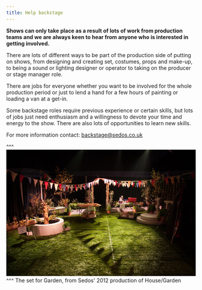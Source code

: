 ```yaml
---
title: Help backstage
---
```

**Shows can only take place as a result of lots of work from production teams and we are always keen to hear from anyone who is interested in getting involved.**

There are lots of different ways to be part of the production side of putting on shows, from designing and creating set, costumes, props and make-up, to being a sound or lighting designer or operator to taking on the producer or stage manager role.

There are jobs for everyone whether you want to be involved for the whole production period or just to lend a hand for a few hours of painting or loading a van at a get-in.

Some backstage roles require previous experience or certain skills, but lots of jobs just need enthusiasm and a willingness to devote your time and energy to the show. There are also lots of opportunities to learn new skills.

For more information contact: backstage@sedos.co.uk

^^^ ![](/assets/8119013834_92dfdaa97c_c.jpg) 
^^^ The set for Garden, from Sedos' 2012 production of House/Garden